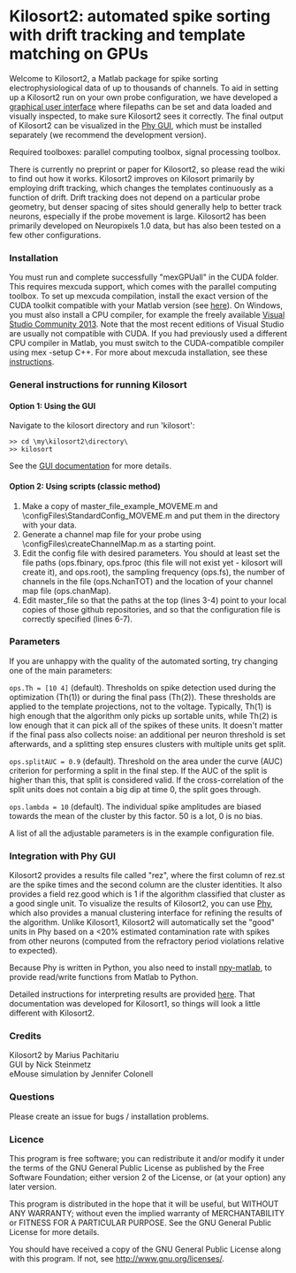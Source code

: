 # Kilosort2: automated spike sorting with drift tracking and template matching on GPUs #

Welcome to Kilosort2, a Matlab package for spike sorting electrophysiological data of up to thousands of channels. To aid in setting up a Kilosort2 run on your own probe configuration, we have developed a [graphical user interface](https://github.com/MouseLand/Kilosort2/wiki) where filepaths can be set and data loaded and visually inspected, to make sure Kilosort2 sees it correctly. The final output of Kilosort2 can be visualized in the [Phy GUI](https://github.com/kwikteam/phy), which must be installed separately (we recommend the development version).

Required toolboxes: parallel computing toolbox, signal processing toolbox.

There is currently no preprint or paper for Kilosort2, so please read the wiki to find out how it works. Kilosort2 improves on Kilosort primarily by employing drift tracking, which changes the templates continuously as a function of drift. Drift tracking does not depend on a particular probe geometry, but denser spacing of sites should generally help to better track neurons, especially if the probe movement is large. Kilosort2 has been primarily developed on Neuropixels 1.0 data, but has also been tested on a few other configurations.

### Installation ###
You must run and complete successfully "mexGPUall" in the CUDA folder. This requires mexcuda support, which comes with the parallel computing toolbox. To set up mexcuda compilation, install the exact version of the CUDA toolkit compatible with your Matlab version (see [here](https://www.mathworks.com/help/distcomp/gpu-support-by-release.html)). On Windows, you must also install a CPU compiler, for example the freely available [Visual Studio Community 2013](https://www.visualstudio.com/vs/older-downloads/). Note that the most recent editions of Visual Studio are usually not compatible with CUDA. If you had previously used a different CPU compiler in Matlab, you must switch to the CUDA-compatible compiler using mex -setup C++. For more about mexcuda installation, see these [instructions](http://uk.mathworks.com/help/distcomp/mexcuda.html).

### General instructions for running Kilosort ###

#### Option 1: Using the GUI

Navigate to the kilosort directory and run 'kilosort':
```
>> cd \my\kilosort2\directory\
>> kilosort
```
See the [GUI documentation](https://github.com/MouseLand/Kilosort2/wiki) for more details.

#### Option 2: Using scripts (classic method)

1. Make a copy of master_file_example_MOVEME.m and \configFiles\StandardConfig_MOVEME.m and put them in the directory with your data.
2. Generate a channel map file for your probe using \configFiles\createChannelMap.m as a starting point.
3. Edit the config file with desired parameters. You should at least set the file paths (ops.fbinary, ops.fproc (this file will not exist yet - kilosort will create it), and ops.root), the sampling frequency (ops.fs), the number of channels in the file (ops.NchanTOT) and the location of your channel map file (ops.chanMap).
4. Edit master_file so that the paths at the top (lines 3-4) point to your local copies of those github repositories, and so that the configuration file is correctly specified (lines 6-7).

### Parameters ###

If you are unhappy with the quality of the automated sorting, try changing one of the main parameters:

`ops.Th = [10 4]` (default). Thresholds on spike detection used during the optimization (Th(1)) or during the final pass (Th(2)). These thresholds are applied to the template projections, not to the voltage. Typically, Th(1) is high enough that the algorithm only picks up sortable units, while Th(2) is low enough that it can pick all of the spikes of these units. It doesn't matter if the final pass also collects noise: an additional per neuron threshold is set afterwards, and a splitting step ensures clusters with multiple units get split.

`ops.splitAUC = 0.9` (default). Threshold on the area under the curve (AUC) criterion for performing a split in the final step. If the AUC of the split is higher than this, that split is considered valid. If the cross-correlation of the split units does not contain a big dip at time 0, the split goes through.

`ops.lambda = 10` (default).  The individual spike amplitudes are biased towards the mean of the cluster by this factor. 50 is a lot, 0 is no bias.

A list of all the adjustable parameters is in the example configuration file.

### Integration with Phy GUI ###
Kilosort2 provides a results file called "rez", where the first column of rez.st are the spike times and the second column are the cluster identities. It also provides a field rez.good which is 1 if the algorithm classified that cluster as a good single unit. To visualize the results of Kilosort2, you can use [Phy](https://github.com/kwikteam/phy), which also provides a manual clustering interface for refining the results of the algorithm. Unlike Kilosort1, Kilosort2 will automatically set the "good" units in Phy based on a <20% estimated contamination rate with spikes from other neurons (computed from the refractory period violations relative to expected).

Because Phy is written in Python, you also need to install [npy-matlab](https://github.com/kwikteam/npy-matlab), to provide read/write functions from Matlab to Python.

Detailed instructions for interpreting results are provided [here](https://github.com/kwikteam/phy-contrib/blob/master/docs/template-gui.md). That documentation was developed for Kilosort1, so things will look a little different with Kilosort2.

### Credits ###

Kilosort2 by Marius Pachitariu  
GUI by Nick Steinmetz  
eMouse simulation by Jennifer Colonell  

### Questions ###

Please create an issue for bugs / installation problems.

### Licence ###

This program is free software; you can redistribute it and/or modify it under the terms of the GNU General Public License as published by the Free Software Foundation; either version 2 of the License, or (at your option) any later version.

This program is distributed in the hope that it will be useful, but WITHOUT ANY WARRANTY; without even the implied warranty of MERCHANTABILITY or FITNESS FOR A PARTICULAR PURPOSE. See the GNU General Public License for more details.

You should have received a copy of the GNU General Public License along with this program. If not, see http://www.gnu.org/licenses/.
